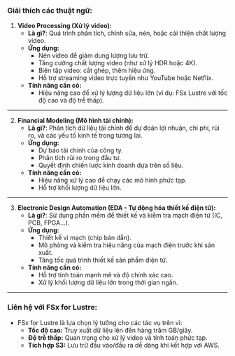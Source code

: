 ### **Giải thích các thuật ngữ:**

1. **Video Processing (Xử lý video):**
   - **Là gì?**: Quá trình phân tích, chỉnh sửa, nén, hoặc cải thiện chất lượng video.
   - **Ứng dụng:**
     - Nén video để giảm dung lượng lưu trữ.
     - Tăng cường chất lượng video (như xử lý HDR hoặc 4K).
     - Biên tập video: cắt ghép, thêm hiệu ứng.
     - Hỗ trợ streaming video trực tuyến như YouTube hoặc Netflix.
   - **Tính năng cần có:**
     - Hiệu năng cao để xử lý lượng dữ liệu lớn (ví dụ: FSx Lustre với tốc độ cao và độ trễ thấp).

---

2. **Financial Modeling (Mô hình tài chính):**
   - **Là gì?**: Phân tích dữ liệu tài chính để dự đoán lợi nhuận, chi phí, rủi ro, và các yếu tố kinh tế trong tương lai.
   - **Ứng dụng:**
     - Dự báo tài chính của công ty.
     - Phân tích rủi ro trong đầu tư.
     - Quyết định chiến lược kinh doanh dựa trên số liệu.
   - **Tính năng cần có:**
     - Hiệu năng xử lý cao để chạy các mô hình phức tạp.
     - Hỗ trợ khối lượng dữ liệu lớn.

---

3. **Electronic Design Automation (EDA - Tự động hóa thiết kế điện tử):**
   - **Là gì?**: Sử dụng phần mềm để thiết kế và kiểm tra mạch điện tử (IC, PCB, FPGA...).
   - **Ứng dụng:**
     - Thiết kế vi mạch (chip bán dẫn).
     - Mô phỏng và kiểm tra hiệu năng của mạch điện trước khi sản xuất.
     - Tăng tốc quá trình thiết kế sản phẩm điện tử.
   - **Tính năng cần có:**
     - Hỗ trợ tính toán mạnh mẽ và độ chính xác cao.
     - Xử lý khối lượng dữ liệu lớn trong thời gian ngắn.

---

### **Liên hệ với FSx for Lustre:**
- FSx for Lustre là lựa chọn lý tưởng cho các tác vụ trên vì:
  - **Tốc độ cao:** Truy xuất dữ liệu lên đến hàng trăm GB/giây.
  - **Độ trễ thấp:** Quan trọng cho xử lý video và tính toán phức tạp.
  - **Tích hợp S3:** Lưu trữ đầu vào/đầu ra dễ dàng khi kết hợp với AWS.

